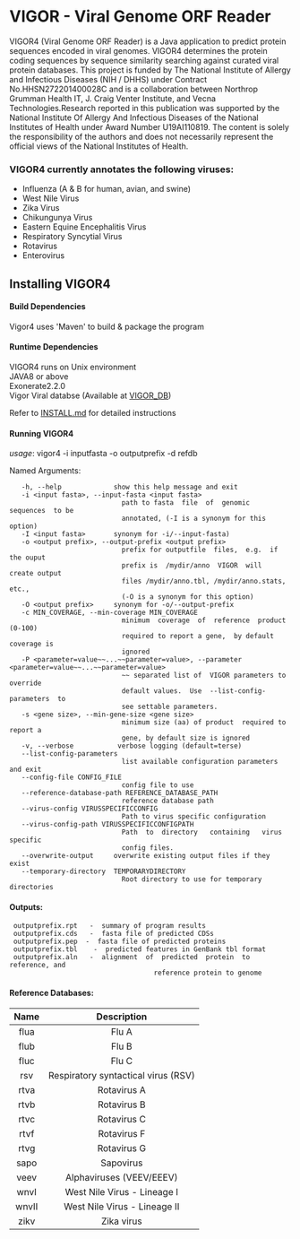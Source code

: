 # VIGOR - Viral Genome ORF Reader
VIGOR4 (Viral Genome ORF Reader) is a Java application to predict protein sequences encoded in viral genomes.
VIGOR4 determines the protein coding sequences by sequence similarity searching against curated viral protein databases.
This project is funded by The National Institute of Allergy and Infectious Diseases (NIH / DHHS) under Contract No.HHSN272201400028C and is a collaboration 
between Northrop Grumman Health IT, J. Craig Venter Institute, and Vecna Technologies.Research reported in this publication was supported by the National Institute Of Allergy And Infectious Diseases of the 
National Institutes of Health under Award Number U19AI110819. The content is solely the responsibility of the authors and does not necessarily represent the official views of the National Institutes of Health.

### VIGOR4 currently annotates the following viruses:
* Influenza (A & B for human, avian, and swine)
* West Nile Virus
* Zika Virus
* Chikungunya Virus
* Eastern Equine Encephalitis Virus
* Respiratory Syncytial Virus
* Rotavirus
* Enterovirus

## Installing VIGOR4
#### Build Dependencies
Vigor4 uses 'Maven' to build & package the program <br>
#### Runtime Dependencies
VIGOR4 runs on Unix environment <br>
JAVA8 or above<br>
Exonerate2.2.0<br>
Vigor Viral databse (Available at [VIGOR_DB](https://github.com/JCVenterInstitute/VIGOR_DB))

Refer to [INSTALL.md](https://github.com/JCVenterInstitute/VIGOR4/blob/master/INSTALL.md) for detailed instructions

#### Running VIGOR4

*usage*: vigor4 -i inputfasta -o outputprefix  -d refdb

 Named Arguments:
```
   -h, --help             show this help message and exit
   -i <input fasta>, --input-fasta <input fasta>
                            path to fasta  file  of  genomic  sequences  to be
                            annotated, (-I is a synonym for this option)
   -I <input fasta>       synonym for -i/--input-fasta)
   -o <output prefix>, --output-prefix <output prefix>
                            prefix for outputfile  files,  e.g.  if  the ouput
                            prefix is  /mydir/anno  VIGOR  will  create output
                            files /mydir/anno.tbl, /mydir/anno.stats, etc.,
                            (-O is a synonym for this option)
   -O <output prefix>     synonym for -o/--output-prefix
   -c MIN_COVERAGE, --min-coverage MIN_COVERAGE
                            minimum  coverage  of  reference  product  (0-100)
                            required to report a gene,  by default coverage is
                            ignored
   -P <parameter=value~~...~~parameter=value>, --parameter <parameter=value~~...~~parameter=value>
                            ~~ separated list of  VIGOR parameters to override
                            default values.  Use  --list-config-parameters  to
                            see settable parameters.
   -s <gene size>, --min-gene-size <gene size>
                            minimum size (aa) of product  required to report a
                            gene, by default size is ignored
   -v, --verbose           verbose logging (default=terse)
   --list-config-parameters
                            list available configuration parameters and exit
   --config-file CONFIG_FILE
                            config file to use
   --reference-database-path REFERENCE_DATABASE_PATH
                            reference database path
   --virus-config VIRUSSPECIFICCONFIG
                            Path to virus specific configuration
   --virus-config-path VIRUSSPECIFICCONFIGPATH
                            Path  to  directory   containing   virus  specific
                            config files.
   --overwrite-output     overwrite existing output files if they exist
   --temporary-directory  TEMPORARYDIRECTORY
                            Root directory to use for temporary directories
```
#### Outputs:
```
 outputprefix.rpt   -  summary of program results
 outputprefix.cds   -  fasta file of predicted CDSs
 outputprefix.pep  -  fasta file of predicted proteins
 outputprefix.tbl    -  predicted features in GenBank tbl format
 outputprefix.aln   -  alignment  of  predicted  protein  to  reference, and
                                    reference protein to genome
```
#### Reference Databases:

 | Name  | Description |
 | :-----: | :----------:|
 | flua |  Flu A |
 | flub |  Flu B|
 |fluc  |   Flu C |
 |rsv |        Respiratory syntactical virus (RSV)   |
 | rtva   |     Rotavirus A   |                                
  |rtvb    |    Rotavirus B     |                              
  |rtvc    |    Rotavirus C     |                              
 | rtvf   |     Rotavirus F  |
 | rtvg   |     Rotavirus G  |
 | sapo    |    Sapovirus  |
 | veev     |   Alphaviruses (VEEV/EEEV)|
 | wnvI     |   West Nile Virus - Lineage I |
 | wnvII    |   West Nile Virus - Lineage II |
 | zikv    |    Zika virus |

